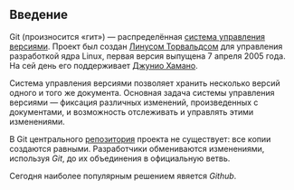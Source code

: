 ## Введение

Git (произносится «гит») — распределённая [система управления версиями](https://ru.wikipedia.org/wiki/%D0%A1%D0%B8%D1%81%D1%82%D0%B5%D0%BC%D0%B0_%D1%83%D0%BF%D1%80%D0%B0%D0%B2%D0%BB%D0%B5%D0%BD%D0%B8%D1%8F_%D0%B2%D0%B5%D1%80%D1%81%D0%B8%D1%8F%D0%BC%D0%B8). Проект был создан [Линусом Торвальдсом](https://ru.wikipedia.org/wiki/%D0%A2%D0%BE%D1%80%D0%B2%D0%B0%D0%BB%D1%8C%D0%B4%D1%81,_%D0%9B%D0%B8%D0%BD%D1%83%D1%81) для управления разработкой ядра Linux, первая версия выпущена 7 апреля 2005 года. На сей день его поддерживает [Джунио Хамано](https://ru.wikipedia.org/wiki/%D0%A5%D0%B0%D0%BC%D0%B0%D0%BD%D0%BE,_%D0%94%D0%B6%D1%83%D0%BD%D0%B8%D0%BE).

 Система управления версиями позволяет хранить несколько версий одного и того же документа.
Основная задача системы управления версиями — фиксация различных изменений, произведенных с документами, и возможность отслеживать и управлять этими изменениями.

В Git центрального [репозитория](https://ru.wikipedia.org/wiki/%D0%A0%D0%B5%D0%BF%D0%BE%D0%B7%D0%B8%D1%82%D0%BE%D1%80%D0%B8%D0%B9) проекта  не существует: все копии создаются равными. Разработчики обмениваются изменениями, используя _Git_, до их объединения в официальную ветвь.

Сегодня наиболее популярным решением явяется _Github_.
